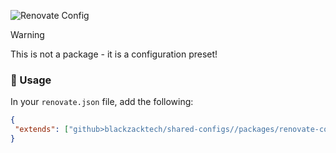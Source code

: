 ![Renovate Config]()

> [!WARNING]
> This is not a package - it is a configuration preset!

### 🔩 Usage

In your `renovate.json` file, add the following:

```json
{
 "extends": ["github>blackzacktech/shared-configs//packages/renovate-config/index.json"]
}
```
